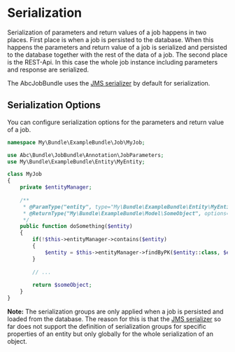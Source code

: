 Serialization
=============

Serialization of parameters and return values of a job happens in two places. First place is when a job is persisted to the database. When this happens the parameters and return value of a job is serialized and persisted to the database together with the rest of the data of a job. The second place is the REST-Api. In this case the whole job instance including parameters and response are serialized.

The AbcJobBundle uses the [JMS serializer](https://github.com/schmittjoh/serializer) by default for serialization.

## Serialization Options

You can configure serialization options for the parameters and return value of a job.

```php
namespace My\Bundle\ExampleBundle\Job\MyJob;

use Abc\Bundle\JobBundle\Annotation\JobParameters;
use My\Bundle\ExampleBundle\Entity\MyEntity;

class MyJob
{
    private $entityManager;
    
    /**
     * @ParamType("entity", type="My\Bundle\ExampleBundle\Entity\MyEntity", options={"groups"={"primarykey"}, "version"="1"})
     * @ReturnType("My\Bundle\ExampleBundle\Model\SomeObject", options={"groups"={"mygroup"}, "version"="2")
     */
    public function doSomething($entity)
    {
        if(!$this->entityManager->contains($entity)
        {
            $entity = $this->entityManager->findByPK($entity::class, $entity->getId())
        }
        
        // ...
        
        return $someObject;
    }
}
```
__Note:__ The serialization groups are only applied when a job is persisted and loaded from the database. The reason for this is that the [JMS serializer](https://github.com/schmittjoh/serializer) so far does not support the definition of serialization groups for specific properties of an entity but only globally for the whole serialization of an object.